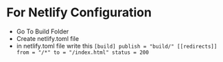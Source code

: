 # For Netlify Configuration
  - Go To Build Folder 
  - Create netlify.toml file 
  - in netlify.toml file write this
  `[build] publish = "build/" [[redirects]] from = "/*" to = "/index.html" status = 200`
